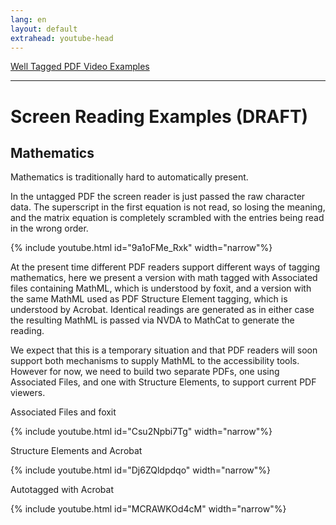 ```yaml
---
lang: en
layout: default
extrahead: youtube-head
---
```


[Well Tagged PDF Video Examples](./)

----

# Screen Reading Examples (DRAFT)


## Mathematics

Mathematics is traditionally hard to automatically present.

In the untagged PDF the screen reader is just passed the raw
character data.  The superscript in the first equation is not read, so
losing the meaning, and the matrix equation is completely scrambled
with the entries being read in the wrong order.

<!-- math untagged foxit -->
{% include youtube.html id="9a1oFMe_Rxk" width="narrow"%}


At the present time different PDF readers support different ways of
tagging mathematics, here we present a version with math tagged with
Associated files containing MathML, which is understood by foxit, and
a version with the same MathML used as PDF Structure Element tagging,
which is understood by Acrobat. Identical readings are generated as in
either case the resulting MathML is passed via NVDA to MathCat to
generate the reading.

We expect that this is a temporary situation and that PDF readers will
soon support both mechanisms to supply MathML to the accessibility
tools. However for now, we need to build two separate PDFs, one using
Associated Files, and one with Structure Elements, to support current
PDF viewers.

Associated Files and foxit

<!-- math af  foxit -->
{% include youtube.html id="Csu2Npbi7Tg" width="narrow"%}

Structure Elements and Acrobat

<!-- math se acrobat -->
{% include youtube.html id="Dj6ZQldpdqo" width="narrow"%}


Autotagged with Acrobat

<!-- t1 autotag math acrobat-->
{% include youtube.html id="MCRAWKOd4cM" width="narrow"%}


